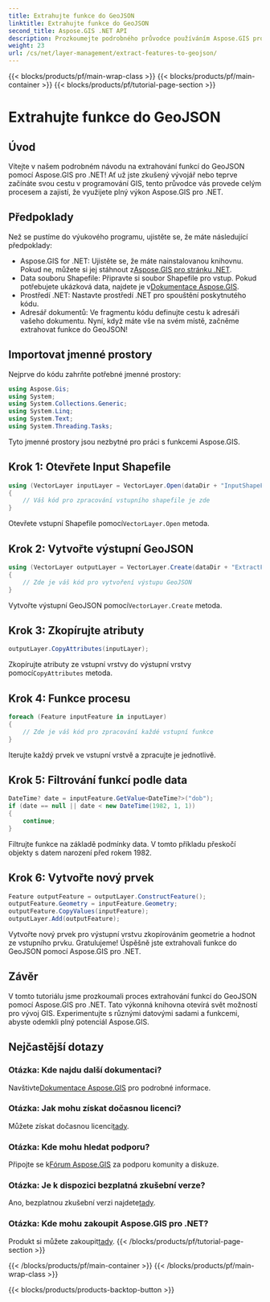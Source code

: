 ```yaml
---
title: Extrahujte funkce do GeoJSON
linktitle: Extrahujte funkce do GeoJSON
second_title: Aspose.GIS .NET API
description: Prozkoumejte podrobného průvodce používáním Aspose.GIS pro .NET k extrahování funkcí do GeoJSON. Využijte sílu GIS snadno! #State #GIS
weight: 23
url: /cs/net/layer-management/extract-features-to-geojson/
---
```


{{< blocks/products/pf/main-wrap-class >}}
{{< blocks/products/pf/main-container >}}
{{< blocks/products/pf/tutorial-page-section >}}

# Extrahujte funkce do GeoJSON

## Úvod
Vítejte v našem podrobném návodu na extrahování funkcí do GeoJSON pomocí Aspose.GIS pro .NET! Ať už jste zkušený vývojář nebo teprve začínáte svou cestu v programování GIS, tento průvodce vás provede celým procesem a zajistí, že využijete plný výkon Aspose.GIS pro .NET.
## Předpoklady
Než se pustíme do výukového programu, ujistěte se, že máte následující předpoklady:
-  Aspose.GIS for .NET: Ujistěte se, že máte nainstalovanou knihovnu. Pokud ne, můžete si jej stáhnout z[Aspose.GIS pro stránku .NET](https://releases.aspose.com/gis/net/).
-  Data souboru Shapefile: Připravte si soubor Shapefile pro vstup. Pokud potřebujete ukázková data, najdete je v[Dokumentace Aspose.GIS](https://reference.aspose.com/gis/net/).
- Prostředí .NET: Nastavte prostředí .NET pro spouštění poskytnutého kódu.
- Adresář dokumentů: Ve fragmentu kódu definujte cestu k adresáři vašeho dokumentu.
Nyní, když máte vše na svém místě, začněme extrahovat funkce do GeoJSON!
## Importovat jmenné prostory
Nejprve do kódu zahrňte potřebné jmenné prostory:
```csharp
using Aspose.Gis;
using System;
using System.Collections.Generic;
using System.Linq;
using System.Text;
using System.Threading.Tasks;
```
Tyto jmenné prostory jsou nezbytné pro práci s funkcemi Aspose.GIS.
## Krok 1: Otevřete Input Shapefile
```csharp
using (VectorLayer inputLayer = VectorLayer.Open(dataDir + "InputShapeFile.shp", Drivers.Shapefile))
{
    // Váš kód pro zpracování vstupního shapefile je zde
}
```
 Otevřete vstupní Shapefile pomocí`VectorLayer.Open` metoda.
## Krok 2: Vytvořte výstupní GeoJSON
```csharp
using (VectorLayer outputLayer = VectorLayer.Create(dataDir + "ExtractFeaturesFromShapeFileToGeoJSON_out.json", Drivers.GeoJson))
{
    // Zde je váš kód pro vytvoření výstupu GeoJSON
}
```
 Vytvořte výstupní GeoJSON pomocí`VectorLayer.Create` metoda.
## Krok 3: Zkopírujte atributy
```csharp
outputLayer.CopyAttributes(inputLayer);
```
 Zkopírujte atributy ze vstupní vrstvy do výstupní vrstvy pomocí`CopyAttributes` metoda.
## Krok 4: Funkce procesu
```csharp
foreach (Feature inputFeature in inputLayer)
{
    // Zde je váš kód pro zpracování každé vstupní funkce
}
```
Iterujte každý prvek ve vstupní vrstvě a zpracujte je jednotlivě.
## Krok 5: Filtrování funkcí podle data
```csharp
DateTime? date = inputFeature.GetValue<DateTime?>("dob");
if (date == null || date < new DateTime(1982, 1, 1))
{
    continue;
}
```
Filtrujte funkce na základě podmínky data. V tomto příkladu přeskočí objekty s datem narození před rokem 1982.
## Krok 6: Vytvořte nový prvek
```csharp
Feature outputFeature = outputLayer.ConstructFeature();
outputFeature.Geometry = inputFeature.Geometry;
outputFeature.CopyValues(inputFeature);
outputLayer.Add(outputFeature);
```
Vytvořte nový prvek pro výstupní vrstvu zkopírováním geometrie a hodnot ze vstupního prvku.
Gratulujeme! Úspěšně jste extrahovali funkce do GeoJSON pomocí Aspose.GIS pro .NET.
## Závěr
V tomto tutoriálu jsme prozkoumali proces extrahování funkcí do GeoJSON pomocí Aspose.GIS pro .NET. Tato výkonná knihovna otevírá svět možností pro vývoj GIS. Experimentujte s různými datovými sadami a funkcemi, abyste odemkli plný potenciál Aspose.GIS.
## Nejčastější dotazy
### Otázka: Kde najdu další dokumentaci?
 Navštivte[Dokumentace Aspose.GIS](https://reference.aspose.com/gis/net/) pro podrobné informace.
### Otázka: Jak mohu získat dočasnou licenci?
 Můžete získat dočasnou licenci[tady](https://purchase.aspose.com/temporary-license/).
### Otázka: Kde mohu hledat podporu?
 Připojte se k[Fórum Aspose.GIS](https://forum.aspose.com/c/gis/33) za podporu komunity a diskuze.
### Otázka: Je k dispozici bezplatná zkušební verze?
 Ano, bezplatnou zkušební verzi najdete[tady](https://releases.aspose.com/).
### Otázka: Kde mohu zakoupit Aspose.GIS pro .NET?
 Produkt si můžete zakoupit[tady](https://purchase.aspose.com/buy).
{{< /blocks/products/pf/tutorial-page-section >}}

{{< /blocks/products/pf/main-container >}}
{{< /blocks/products/pf/main-wrap-class >}}

{{< blocks/products/products-backtop-button >}}
